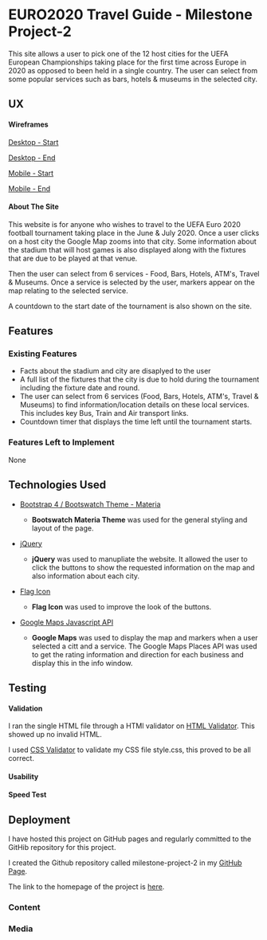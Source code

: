 # EURO2020 Travel Guide - Milestone Project-2
This site allows a user to pick one of the 12 host cities for the UEFA European Championships taking place for the first time across Europe in 2020 as opposed to been held in a single country. The user can select from some popular services such as bars, hotels & museums in the selected city.

## UX

#### Wireframes

[Desktop - Start](assets/images/wireframes/desktop-start.png)

[Desktop - End](assets/images/wireframes/desktop-end.png)

[Mobile - Start](assets/images/wireframes/mobile-start.png)

[Mobile - End](assets/images/wireframes/mobile-end.png)


#### About The Site

This website is for anyone who wishes to travel to the UEFA Euro 2020 football tournament taking place in the June & July 2020. Once a user clicks on a host city the Google Map zooms into that city. Some information about the stadium that will host games is also displayed along with the fixtures that are due to be played at that venue.

Then the user can select from 6 services - Food, Bars, Hotels, ATM's, Travel & Museums. Once a service is selected by the user, markers appear on the map relating to the selected service.

A countdown to the start date of the tournament is also shown on the site.

## Features

### Existing Features
- Facts about the stadium and city are disaplyed to the user
- A full list of the fixtures that the city is due to hold during the tournament including the fixture date and round.
- The user can select from 6 services (Food, Bars, Hotels, ATM's, Travel & Museums) to find information/location details on these local services. This includes key Bus, Train and Air transport links.
- Countdown timer that displays the time left until the tournament starts.



### Features Left to Implement
None

## Technologies Used

- [Bootstrap 4 / Bootswatch Theme - Materia](https://bootswatch.com/materia/)
    -  **Bootswatch Materia Theme** was used for the general styling and layout of the page.
    
- [jQuery](https://jquery.com)
    -  **jQuery** was used to manupliate the website. It allowed the user to click the buttons to show the requested information on the map and also information about each city.

- [Flag Icon](http://flag-icon-css.lip.is/)
    -  **Flag Icon** was used to improve the look of the buttons.

- [Google Maps Javascript API](https://developers.google.com/maps/documentation/javascript/tutorial)
    -  **Google Maps** was used to display the map and markers when a user selected a citt and a service. The Google Maps Places API was used to get the rating information and direction for each business and display this in the info window.

## Testing

#### Validation

I ran the single HTML file through a HTMl validator on [HTML Validator](https://validator.w3.org). This showed up no invalid HTML.

I used [CSS Validator](https://jigsaw.w3.org/css-validator) to validate my CSS file style.css, this proved to be all correct.

#### Usability



#### Speed Test




## Deployment

I have hosted this project on GitHub pages and regularly committed to the GitHib repository for this project.

I created the Github repository called milestone-project-2 in my [GitHub Page](https://github.com/walshyc).

The link to the homepage of the project is [here](https://walshyc.github.io/milestone-project-2/).


### Content


### Media


